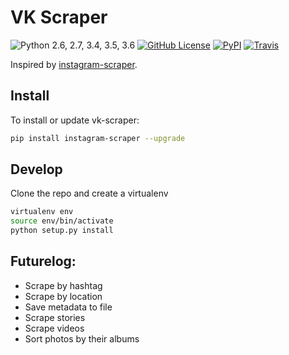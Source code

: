 VK Scraper
=================
![Python 2.6, 2.7, 3.4, 3.5, 3.6](https://img.shields.io/badge/python-2.6%2C%202.7%2C%203.4%2C%203.5%2C%203.6-blue.svg)
[![GitHub License](https://img.shields.io/badge/license-GPLv3-blue.svg)](https://raw.githubusercontent.com/vanyasem/VK-Scraper/master/LICENSE)
[![PyPI](https://img.shields.io/pypi/v/vk-scraper.svg)](https://pypi.python.org/pypi/VK-Scraper)
[![Travis](https://img.shields.io/travis/vanyasem/VK-Scraper.svg)](https://travis-ci.org/vanyasem/VK-Scraper)

Inspired by [instagram-scraper](https://github.com/rarcega/instagram-scraper).

Install
-------
To install or update vk-scraper:
```bash
pip install instagram-scraper --upgrade
```

Develop
-------
Clone the repo and create a virtualenv 
```bash
virtualenv env
source env/bin/activate
python setup.py install
```

Futurelog:
-------
- Scrape by hashtag
- Scrape by location
- Save metadata to file
- Scrape stories
- Scrape videos
- Sort photos by their albums
